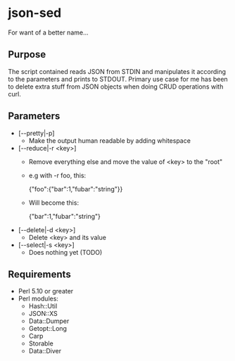 # json-sed

For want of a better name...

## Purpose

The script contained reads JSON from STDIN and manipulates it according to the parameters and prints
to STDOUT. Primary use case for me has been to delete extra stuff from JSON objects when doing CRUD operations with curl.

## Parameters

* [--pretty|-p]
  * Make the output human readable by adding whitespace
* [--reduce|-r &lt;key&gt;]
  * Remove everything else and move the value of &lt;key&gt; to the "root"
  * e.g with -r foo, this:
    
    {"foo":{"bar":1,"fubar":"string"}}
  * Will become this:
    
    {"bar":1,"fubar":"string"}
* [--delete|-d &lt;key&gt;]
  * Delete &lt;key&gt; and its value
* [--select|-s &lt;key&gt;]
  * Does nothing yet (TODO)

## Requirements

* Perl 5.10 or greater
* Perl modules:
  * Hash::Util
  * JSON::XS
  * Data::Dumper
  * Getopt::Long
  * Carp
  * Storable
  * Data::Diver
